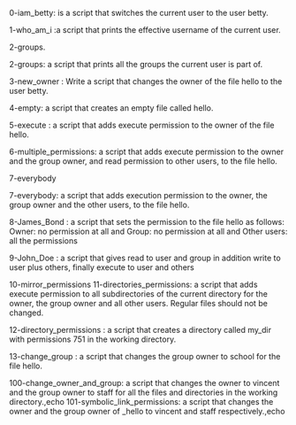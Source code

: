 0-iam_betty: is a script that switches the current user to the user betty.

1-who_am_i :a script that prints the effective username of the current user.

2-groups.

2-groups: a script that prints all the groups the current user is part of.

3-new_owner : Write a script that changes the owner of the file hello to the user betty.

4-empty: a script that creates an empty file called hello.

5-execute : a script that adds execute permission to the owner of the file hello.

6-multiple_permissions: a script that adds execute permission to the owner and the group owner, and read permission to other users, to the file hello.

7-everybody

7-everybody: a script that adds execution permission to the owner, the group owner and the other users, to the file hello.

8-James_Bond : a script that sets the permission to the file hello as follows: Owner: no permission at all and Group: no permission at all and Other users: all the permissions

9-John_Doe : a script that gives read to user and group in addition write to user plus others, finally execute to user and others

10-mirror_permissions
11-directories_permissions: a script that adds execute permission to all subdirectories of the current directory for the owner, the group owner and all other users. Regular files should not be changed.

12-directory_permissions : a script that creates a directory called my_dir with permissions 751 in the working directory.
 
13-change_group : a script that changes the group owner to school for the file hello.

100-change_owner_and_group: a script that changes the owner to vincent and the group owner to staff for all the files and directories in the working directory.,echo 
101-symbolic_link_permissions: a script that changes the owner and the group owner of _hello to vincent and staff respectively.,echo 
